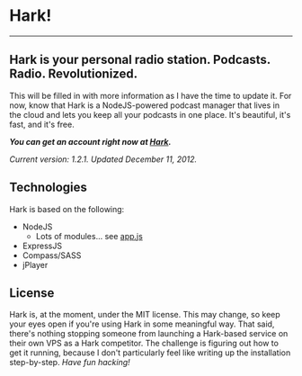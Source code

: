 # Hark! #
---------

## Hark is your personal radio station. Podcasts. Radio. Revolutionized. ##

This will be filled in with more information as I have the time to update it. For now, know that Hark is a NodeJS-powered podcast manager that lives in the cloud and lets you keep all your podcasts in one place. It's beautiful, it's fast, and it's free.

***You can get an account right now at [Hark](http://harkhq.com).***

*Current version: 1.2.1. Updated December 11, 2012.*

## Technologies ##

Hark is based on the following:

* NodeJS
  * Lots of modules... see [app.js](https://github.com/joelhans/Hark/blob/master/app.js)
* ExpressJS
* Compass/SASS
* jPlayer

## License ##

Hark is, at the moment, under the MIT license. This may change, so keep your eyes open if you're using Hark in some meaningful way. That said, there's nothing stopping someone from launching a Hark-based service on their own VPS as a Hark competitor. The challenge is figuring out how to get it running, because I don't particularly feel like writing up the installation step-by-step. *Have fun hacking!*